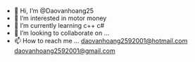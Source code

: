 - 👋 Hi, I’m @Daovanhoang25
- 👀 I’m interested in motor money
- 🌱 I’m currently learning c++ c#
- 💞️ I’m looking to collaborate on ...
- 📫 How to reach me ...
daovanhoang2592001@hotmail.com
daovanhoang2592001@gmail.com

<!---
Daovanhoang25/Daovanhoang25 is a ✨ special ✨ repository because its `README.md` (this file) appears on your GitHub profile.
You can click the Preview link to take a look at your changes.
--->
